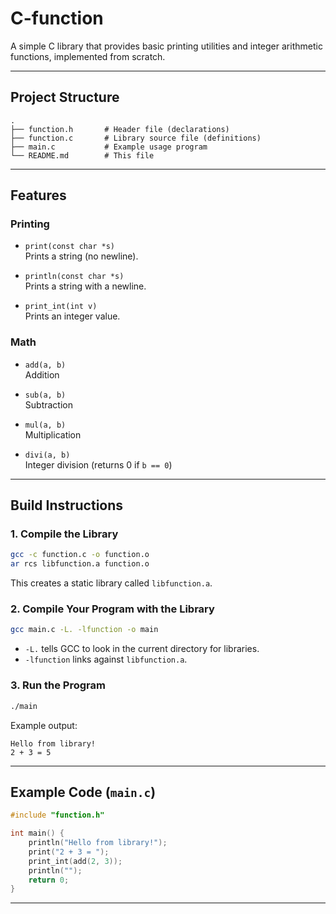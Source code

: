 # C-function

A simple C library that provides basic printing utilities and integer arithmetic functions, implemented from scratch.

---

## Project Structure

```
.
├── function.h       # Header file (declarations)
├── function.c       # Library source file (definitions)
├── main.c           # Example usage program
└── README.md        # This file
```

---

## Features

### Printing

- `print(const char *s)`  
  Prints a string (no newline).

- `println(const char *s)`  
  Prints a string with a newline.

- `print_int(int v)`  
  Prints an integer value.

### Math

- `add(a, b)`  
  Addition

- `sub(a, b)`  
  Subtraction

- `mul(a, b)`  
  Multiplication

- `divi(a, b)`  
  Integer division (returns 0 if `b == 0`)

---

## Build Instructions

### 1. Compile the Library

```sh
gcc -c function.c -o function.o
ar rcs libfunction.a function.o
```

This creates a static library called `libfunction.a`.

### 2. Compile Your Program with the Library

```sh
gcc main.c -L. -lfunction -o main
```

- `-L.` tells GCC to look in the current directory for libraries.
- `-lfunction` links against `libfunction.a`.

### 3. Run the Program

```sh
./main
```

Example output:

```
Hello from library!
2 + 3 = 5
```

---

## Example Code (`main.c`)

```c
#include "function.h"

int main() {
    println("Hello from library!");
    print("2 + 3 = ");
    print_int(add(2, 3));
    println("");
    return 0;
}
```

---
